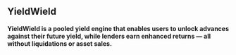 ## YieldWield

**YieldWield is a pooled yield engine that enables users to unlock advances against their future yield, while lenders earn enhanced returns — all without liquidations or asset sales.**
